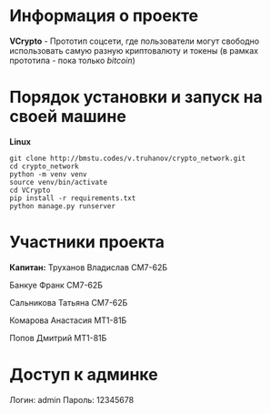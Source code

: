 Информация о проекте
============================

**VCrypto** - Прототип соцсети, где пользователи могут свободно использовать самую разную 
криптовалюту и токены (в рамках прототипа - пока только _bitcoin_)

Порядок установки и запуск на своей машине
===========
**Linux**

    git clone http://bmstu.codes/v.truhanov/crypto_network.git
    cd crypto_network
    python -m venv venv
    source venv/bin/activate
    cd VCrypto
    pip install -r requirements.txt
    python manage.py runserver

Участники проекта
===========

**Капитан:** Труханов Владислав СМ7-62Б

Банкуе Франк СМ7-62Б

Сальникова Татьяна СМ7-62Б

Комарова Анастасия МТ1-81Б

Попов Дмитрий МТ1-81Б

Доступ к админке
===========

Логин: admin
Пароль: 12345678